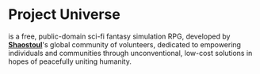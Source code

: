 # Project Universe
is a free, public-domain sci-fi fantasy simulation RPG, developed by **[Shaostoul](Shaostoul.com)**'s global community of volunteers, dedicated to empowering individuals and communities through unconventional, low-cost solutions in hopes of peacefully uniting humanity.